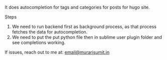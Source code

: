 It does autocompletion for tags and categories for posts for hugo site.

Steps 

1. We need to run backend first as background process, as that process fetches the data for autocompletion.
2. We need to put the put python file then in sublime user plugin folder and see completions working.


If issues, reach out to me at: email@murarisumit.in